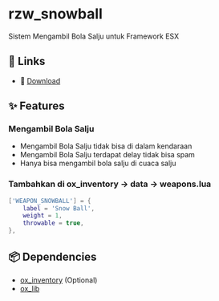 # rzw_snowball

Sistem Mengambil Bola Salju untuk Framework ESX

## 🔗 Links
- 💾 [Download](https://github.com/rozirwobari/rzw-snowball)

## ✨ Features

### Mengambil Bola Salju

- Mengambil Bola Salju tidak bisa di dalam kendaraan
- Mengambil Bola Salju terdapat delay tidak bisa spam
- Hanya bisa mengambil bola salju di cuaca salju

### Tambahkan di ox_inventory -> data -> weapons.lua
```lua
['WEAPON_SNOWBALL'] = {
    label = 'Snow Ball',
    weight = 1,
    throwable = true,
},
```

## 📦 Dependencies

- [ox_inventory](https://github.com/overextended/ox_inventory) (Optional)
- [ox_lib](https://github.com/overextended/ox_lib)